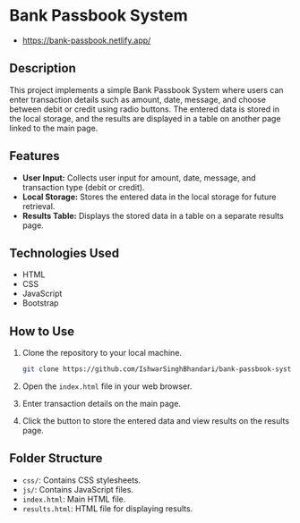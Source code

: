 

# Bank Passbook System
- https://bank-passbook.netlify.app/

## Description

This project implements a simple Bank Passbook System where users can enter transaction details such as amount, date, message, and choose between debit or credit using radio buttons. The entered data is stored in the local storage, and the results are displayed in a table on another page linked to the main page.

## Features

- **User Input:** Collects user input for amount, date, message, and transaction type (debit or credit).
- **Local Storage:** Stores the entered data in the local storage for future retrieval.
- **Results Table:** Displays the stored data in a table on a separate results page.

## Technologies Used

- HTML
- CSS
- JavaScript
- Bootstrap

## How to Use

1. Clone the repository to your local machine.
   ```bash
   git clone https://github.com/IshwarSinghBhandari/bank-passbook-system.git
   ```

2. Open the `index.html` file in your web browser.

3. Enter transaction details on the main page.

4. Click the button to store the entered data and view results on the results page.

## Folder Structure

- `css/`: Contains CSS stylesheets.
- `js/`: Contains JavaScript files.
- `index.html`: Main HTML file.
- `results.html`: HTML file for displaying results.


